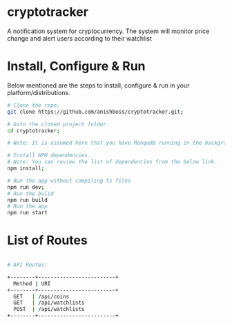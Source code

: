# cryptotracker

A notification system for cryptocurrency. The system will monitor price change and alert users according to their watchlist

# Install, Configure & Run

Below mentioned are the steps to install, configure & run in your platform/distributions.

```bash
# Clone the repo.
git clone https://github.com/anishboss/cryptotracker.git;

# Goto the cloned project folder.
cd cryptotracker;
```

```bash
# Note: It is assumed here that you have MongoDB running in the background and that you have created the database.

# Install NPM dependencies.
# Note: You can review the list of dependencies from the below link.
npm install;

# Run the app without compiling ts files
npm run dev;
# Run the bulid
npm run build
# Run the app
npm run start
```

# List of Routes

```sh

# API Routes:

+--------+-------------------------+
  Method | URI
+--------+-------------------------+
  GET   | /api/coins
  GET   | /api/watchlists
  POST  | /api/watchlists
+--------+-------------------------+
```
